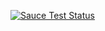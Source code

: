 [![Sauce Test Status](https://saucelabs.com/browser-matrix/aghliss.svg)](https://saucelabs.com/u/YOUR_SAUCE_USERNAME)
